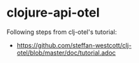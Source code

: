 # clojure-api-otel

Following steps from clj-otel's tutorial:
+ https://github.com/steffan-westcott/clj-otel/blob/master/doc/tutorial.adoc